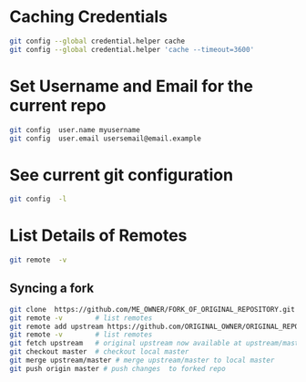 # Caching Credentials  

```sh 
git config --global credential.helper cache
git config --global credential.helper 'cache --timeout=3600'
```

# Set Username and Email for the current repo 

```sh
git config  user.name myusername
git config  user.email usersemail@email.example 
```
# See current git configuration 
```sh
git config  -l 
```
# List Details of Remotes  
```sh
git remote  -v 
```

## Syncing a fork 

```sh 
git clone  https://github.com/ME_OWNER/FORK_OF_ORIGINAL_REPOSITORY.git  
git remote -v        # list remotes  
git remote add upstream https://github.com/ORIGINAL_OWNER/ORIGINAL_REPOSITORY.git   # add upstream remote pointing to original repo 
git remote -v        # list remotes  
git fetch upstream   # original upstream now available at upstream/master 
git checkout master  # checkout local master 
git merge upstream/master # merge upstream/master to local master 
git push origin master # push changes  to forked repo 

```
